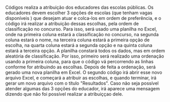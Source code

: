 Códigos realiza a atribuição dos educadores das escolas públicas. Os educadores devem escolher 3 opções de escolas (que tenham vagas disponíveis ) que desejam atuar e colca-los em ordem de preferência, e o código irá realizar a atribuição dessas escolhas, pela ordem de classificação no concurso. Para isso, será usado uma planilha no Excel, onde na primeira coluna estará a classificação no concurso, na segunda coluna estará o nome, na terceira coluna estará a primeira opção de escolha, na quarta coluna estará a segunda opção e na quinta coluna estará a terceira opção.
A planilha constará todos os dados, mas em ordem aleatória de classificação. Por isso, primeiro será realizado uma ordenação usando a primeira coluna, para que o código vá percorrendo as linhas conforme for atribuindo as escolhas. Depois de feita a ordenação, será gerado uma nova planilha em Excel.
O segundo código irá abrir esse novo arquivo Excel, e começará a atribuir as escolhas, e quando terminar, irá gerar um novo arquivo com o título "Resultados". Caso não seja possível atender algumas das 3 opções do educador, irá aparece uma mensagem dizendo que não foi possível realizar a atribuiççao dele.
